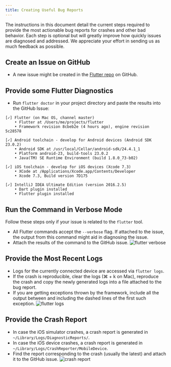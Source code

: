 ```yaml
---
title: Creating Useful Bug Reports
---
```


The instructions in this document detail the current steps required to provide the most
actionable bug reports for crashes and other bad behavior. Each step is optional but
will greatly improve how quickly issues are diagnosed and addressed. We appreciate your
effort in sending us as much feedback as possible.

## Create an Issue on GitHub

* A new issue might be created in the [Flutter
  repo]({{site.github}}/flutter/flutter/issues/new/choose) on GitHub.

## Provide some Flutter Diagnostics

* Run `flutter doctor` in your project directory and paste the results into the GitHub Issue:

```
[✓] Flutter (on Mac OS, channel master)
    • Flutter at /Users/me/projects/flutter
    • Framework revision 8cbeb2e (4 hours ago), engine revision 5c28578

[✓] Android toolchain - develop for Android devices (Android SDK 23.0.2)
    • Android SDK at /usr/local/Cellar/android-sdk/24.4.1_1
    • Platform android-23, build-tools 23.0.2
    • Java(TM) SE Runtime Environment (build 1.8.0_73-b02)

[✓] iOS toolchain - develop for iOS devices (Xcode 7.3)
    • XCode at /Applications/Xcode.app/Contents/Developer
    • Xcode 7.3, Build version 7D175

[✓] IntelliJ IDEA Ultimate Edition (version 2016.2.5)
    • Dart plugin installed
    • Flutter plugin installed
```

## Run the Command in Verbose Mode

Follow these steps only if your issue is related to the `flutter` tool.

* All Flutter commands accept the `--verbose` flag. If attached to the issue,
  the output from this command might aid in diagnosing the issue.
* Attach the results of the command to the GitHub issue.
![flutter verbose](/images/verbose_flag.png)

## Provide the Most Recent Logs

* Logs for the currently connected device are accessed via `flutter logs`.
* If the crash is reproducible, clear the logs (⌘ + k on Mac),
  reproduce the crash and copy the newly generated logs into a file
  attached to the bug report.
* If you are getting exceptions thrown by the framework,
  include all the output between and including the dashed lines of the
  first such exception.
![flutter logs](/images/logs.png)

## Provide the Crash Report

* In case the iOS simulator crashes, a crash report is generated in `~/Library/Logs/DiagnosticReports/`.
* In case the iOS device crashes, a crash report is generated in `~/Library/Logs/CrashReporter/MobileDevice`.
* Find the report corresponding to the crash (usually the latest) and attach it to the GitHub issue.
![crash report](/images/crash_reports.png)